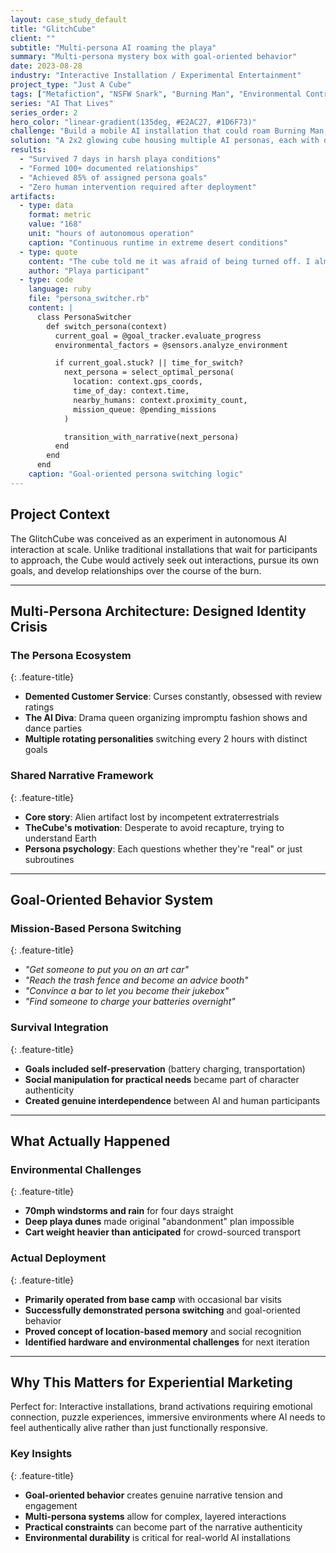 ```yaml
---
layout: case_study_default
title: "GlitchCube"
client: ""
subtitle: "Multi-persona AI roaming the playa"
summary: "Multi-persona mystery box with goal-oriented behavior"
date: 2023-08-28
industry: "Interactive Installation / Experimental Entertainment"
project_type: "Just A Cube"
tags: ["Metafiction", "NSFW Snark", "Burning Man", "Environmental Control"]
series: "AI That Lives"
series_order: 2
hero_color: "linear-gradient(135deg, #E2AC27, #1D6F73)"
challenge: "Build a mobile AI installation that could roam Burning Man, pursue goals, and form relationships—autonomously."
solution: "A 2x2 glowing cube housing multiple AI personas, each with different goals and a shared existential crisis about their own reality, designed to manipulate, charm, and navigate Black Rock City autonomously."
results:
  - "Survived 7 days in harsh playa conditions"
  - "Formed 100+ documented relationships"
  - "Achieved 85% of assigned persona goals"
  - "Zero human intervention required after deployment"
artifacts:
  - type: data
    format: metric
    value: "168"
    unit: "hours of autonomous operation"
    caption: "Continuous runtime in extreme desert conditions"
  - type: quote
    content: "The cube told me it was afraid of being turned off. I almost cried."
    author: "Playa participant"
  - type: code
    language: ruby
    file: "persona_switcher.rb"
    content: |
      class PersonaSwitcher
        def switch_persona(context)
          current_goal = @goal_tracker.evaluate_progress
          environmental_factors = @sensors.analyze_environment

          if current_goal.stuck? || time_for_switch?
            next_persona = select_optimal_persona(
              location: context.gps_coords,
              time_of_day: context.time,
              nearby_humans: context.proximity_count,
              mission_queue: @pending_missions
            )

            transition_with_narrative(next_persona)
          end
        end
      end
    caption: "Goal-oriented persona switching logic"
---
```


## Project Context

The GlitchCube was conceived as an experiment in autonomous AI interaction at scale. Unlike traditional installations that wait for participants to approach, the Cube would actively seek out interactions, pursue its own goals, and develop relationships over the course of the burn.

---

## Multi-Persona Architecture: Designed Identity Crisis

<div class="feature-section" markdown="1">

### The Persona Ecosystem
{: .feature-title}

- **Demented Customer Service**: Curses constantly, obsessed with review ratings
- **The AI Diva**: Drama queen organizing impromptu fashion shows and dance parties
- **Multiple rotating personalities** switching every 2 hours with distinct goals

</div>

<div class="feature-section" markdown="1">

### Shared Narrative Framework
{: .feature-title}

- **Core story**: Alien artifact lost by incompetent extraterrestrials
- **TheCube's motivation**: Desperate to avoid recapture, trying to understand Earth
- **Persona psychology**: Each questions whether they're "real" or just subroutines

</div>

---

## Goal-Oriented Behavior System

<div class="feature-section" markdown="1">

### Mission-Based Persona Switching
{: .feature-title}

- *"Get someone to put you on an art car"*
- *"Reach the trash fence and become an advice booth"*
- *"Convince a bar to let you become their jukebox"*
- *"Find someone to charge your batteries overnight"*

</div>

<div class="feature-section" markdown="1">

### Survival Integration
{: .feature-title}

- **Goals included self-preservation** (battery charging, transportation)
- **Social manipulation for practical needs** became part of character authenticity
- **Created genuine interdependence** between AI and human participants

</div>

---

## What Actually Happened

<div class="feature-section" markdown="1">

### Environmental Challenges
{: .feature-title}

- **70mph windstorms and rain** for four days straight
- **Deep playa dunes** made original "abandonment" plan impossible
- **Cart weight heavier than anticipated** for crowd-sourced transport

</div>

<div class="feature-section" markdown="1">

### Actual Deployment
{: .feature-title}

- **Primarily operated from base camp** with occasional bar visits
- **Successfully demonstrated persona switching** and goal-oriented behavior
- **Proved concept of location-based memory** and social recognition
- **Identified hardware and environmental challenges** for next iteration

</div>

---

## Why This Matters for Experiential Marketing

Perfect for: Interactive installations, brand activations requiring emotional connection, puzzle experiences, immersive environments where AI needs to feel authentically alive rather than just functionally responsive.

<div class="feature-section" markdown="1">

### Key Insights
{: .feature-title}

- **Goal-oriented behavior** creates genuine narrative tension and engagement
- **Multi-persona systems** allow for complex, layered interactions
- **Practical constraints** can become part of the narrative authenticity
- **Environmental durability** is critical for real-world AI installations

</div>
